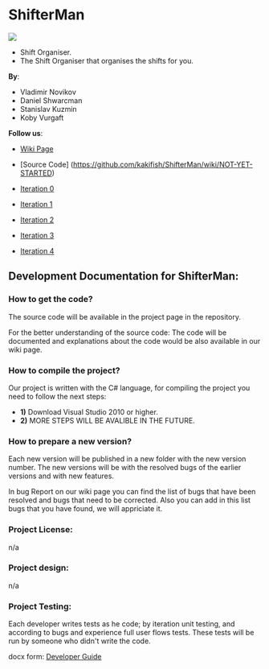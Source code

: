 ShifterMan
==========
<p style="image align: left"><img src="https://github.com/kakifish/ShifterMan/blob/master/Documents/shifterMan.jpg?raw=true"/></p>


* Shift Organiser.
* The Shift Organiser that organises the shifts for you.

__By__:
* Vladimir Novikov 
* Daniel Shwarcman   
* Stanislav Kuzmin
* Koby Vurgaft

__Follow us__:

-    [Wiki Page](https://github.com/kakifish/ShifterMan/wiki)

-   [Source Code] (https://github.com/kakifish/ShifterMan/wiki/NOT-YET-STARTED)

-    [Iteration 0](https://github.com/kakifish/ShifterMan/wiki/NOT-YET-STARTED)

-    [Iteration 1](https://github.com/kakifish/ShifterMan/wiki/NOT-YET-STARTED)
    
-    [Iteration 2](https://github.com/kakifish/ShifterMan/wiki/NOT-YET-STARTED)
    
-    [Iteration 3](https://github.com/kakifish/ShifterMan/wiki/NOT-YET-STARTED)
    
-    [Iteration 4](https://github.com/kakifish/ShifterMan/wiki/NOT-YET-STARTED)

## Development Documentation for ShifterMan:

### How to get the code?

The source code will be available in the project page in the repository.

For the better understanding of the source code:
The code will be documented and explanations about the code would be also available in our wiki page.

### How to compile the project?
Our project is written with the C# language, for compiling the project you need to follow the next steps:

* __1)__ Download Visual Studio 2010 or higher.
* __2)__ MORE STEPS WILL BE AVALIBLE IN THE FUTURE. 

### How to prepare a new version?
Each new version will be published in a new folder with the new version number.
The new versions will be with the resolved bugs of the earlier versions and with new features.

In bug Report on our wiki page you can find the list of bugs that have been resolved and bugs that need to be corrected.
Also you can add in this list bugs that you have found, we will appriciate it.

### Project License:

n/a

### Project design:

n/a

### Project Testing:
Each developer writes tests as he code; by iteration unit testing, and according to bugs and experience full user flows tests. These tests will be run by someone who didn't write the code.

docx form: [Developer Guide](https://github.com/kakifish/ShifterMan/wiki/NOT-YET-STARTED)
